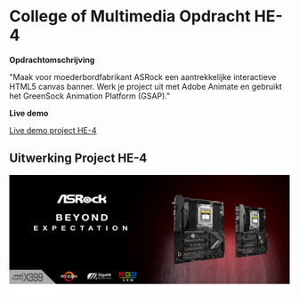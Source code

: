 # College of Multimedia Opdracht HE-4

__Opdrachtomschrijving__

"Maak voor moederbordfabrikant ASRock een aantrekkelijke interactieve HTML5 canvas banner. Werk je project uit met Adobe Animate en gebruikt het GreenSock Animation Platform (GSAP)."

__Live demo__

[Live demo project HE-4](https://cmm-front-end-developer-module-2-he-4.netlify.app)

## Uitwerking Project HE-4
![Screenshot project HE-4](./assets/asrock-beyond-expectation.jpg)